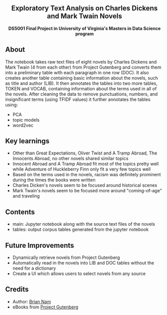 <h2 align="center">Exploratory Text Analysis on Charles Dickens and Mark Twain Novels</h2>
<p align="center"><strong>DS5001 Final Project in University of Virginia's Masters in Data Science program</strong>


<h2>About</h2>
The notebook takes raw text files of eight novels by Charles Dickens and Mark Twain (4 from each other) from Project Gutenberg and converts them into a preliminary table with each paragraph in one row (DOC). It also creates another table containing basic information about the novels, such as title and author (LIB). It then annotates the tables into two more tables, TOKEN and VOCAB, containing information about the terms used in all of the novels. After cleaning the data to remove punctuations, numbers, and insignificant terms (using TFIDF values) it further annotates the tables using:

- PCA
- topic models
- word2vec

<h2>Key learnings</h2>

- Other than Great Expectations, Oliver Twist and A Tramp Abroad, The Innocents Abroad, no other novels shared similar topics
- Innocent Abroad and A Tramp Abroad fit most of the topics pretty well while Adventure of Huckleberry Finn only fit a very few topics well
- Based on the terms used in the novels, racism was definitely prominent during the times the books were written
- Charles Dicken's novels seem to be focused around historical scenes
- Mark Twain's novels seem to be focused more around "coming-of-age" and traveling

<h2>Contents</h2>

- main: Jupyter notebook along with the source text files of the novels
- tables: output corpus tables generated from the jupyter notebook

<h2>Future Improvements</h2>

- Dynamically retrieve novels from Project Gutenberg
- Automatically read in the novels into LIB and DOC tables without the need for a dictionary
- Create a UI which allows users to select novels from any source

<h2>Credits</h2>

- Author: <a href="https://www.linkedin.com/in/briannam713/" target="_blank">Brian Nam</a>
- eBooks from <a href="https://www.gutenberg.org/" target="_blank">Project Gutenberg</a>
